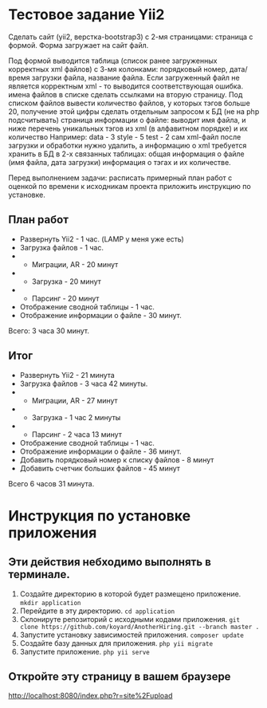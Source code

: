 Тестовое задание Yii2
=

Сделать сайт (yii2, верстка-bootstrap3) с 2-мя страницами:
страница с формой. Форма загружает на сайт файл.


Под формой выводится таблица (список ранее загруженных корректных xml файлов) с 3-мя колонками: порядковый номер, дата/время загрузки файла, название файла.
Если загруженный файл не является корректным xml - то выводится соответствующая ошибка.
имена файлов в списке сделать ссылками на вторую страницу.
Под списком файлов вывести количество файлов, у которых тэгов больше 20, получение этой цифры сделать отдельным запросом к БД (не на php подсчитывать) 
страница информации о файле:
выводит имя файла, и ниже перечень уникальных тэгов из xml (в алфавитном порядке) и их количество
Например:
data - 3
style - 5
test - 2
сам xml-файл после загрузки и обработки нужно удалить, а информацию о xml требуется хранить в БД в 2-х связанных таблицах:
общая информация о файле (имя файла, дата загрузки)
информация о тэгах и их количестве.

Перед выполнением задачи:
расписать примерный план работ с оценкой по времени
к исходникам проекта приложить инструкцию по установке.


План работ
-
+ Развернуть Yii2 - 1 час. (LAMP у меня уже есть)
+ Загрузка файлов - 1 час.
+ + Миграции, AR - 20 минут
+ + Загрузка - 20 минут
+ + Парсинг - 20 минут
+ Отображение сводной таблицы - 1 час.
+ Отображение информации о файле - 30 минут.

Всего: 3 часа 30 минут.

Итог
-
+ Развернуть Yii2 - 21 минута
+ Загрузка файлов - 3 часа 42 минуты.
+ + Миграции, AR - 27 минут
+ + Загрузка - 1 час 2 минуты
+ + Парсинг - 2 часа 13 минут
+ Отображение сводной таблицы - 1 час.
+ Отображение информации о файле - 36 минут.
+ Добавить порядковый номер к списку файлов - 8 минут
+ Добавить счетчик больших файлов - 45 минут

Всего 6 часов 31 минута.

Инструкция по установке приложения
=
Эти действия небходимо выполнять в терминале.
-
1. Создайте директорию в которой будет размещено приложение.
`mkdir application`
2. Перейдите в эту директорию.
`cd application`
3. Склонируте репозиторий с исходными кодами приложения.
`git clone https://github.com/koyard/AnotherHiring.git --branch master .`
4. Запустите установку зависимостей приложения.
`composer update`
5. Создайте базу данных для приложения.
`php yii migrate`
6. Запустите приложение.
`php yii serve`

Откройте эту страницу в вашем браузере
-
[http://localhost:8080/index.php?r=site%2Fupload](http://localhost:8080/index.php?r=site%2Fupload)
